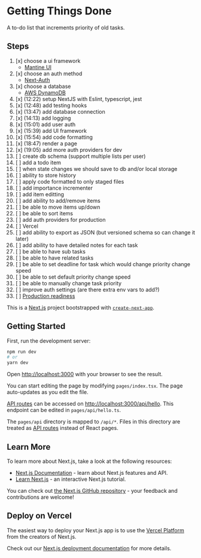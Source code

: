 # Getting Things Done

A to-do list that increments priority of old tasks.

## Steps

1. [x] choose a ui framework
    - [Mantine UI](https://mantine.dev/)
2. [x] choose an auth method
    - [Next-Auth](https://github.com/nextauthjs/next-auth-example)
3. [x] choose a database
    - [AWS DynamoDB](https://aws.amazon.com/dynamodb/pricing/)
4. [x] (12:22) setup NextJS with Eslint, typescript, jest
5. [x] (12:48) add testing hooks
6. [x] (13:47) add database connection
7. [x] (14:13) add logging
8. [x] (15:01) add user auth
9. [x] (15:39) add UI framework
10. [x] (15:54) add code formatting
11. [x] (18:47) render a page
12. [x] (19:05) add more auth providers for dev
13. [ ] create db schema (support multiple lists per user)
14. [ ] add a todo item
15. [ ] when state changes we should save to db and/or local storage
16. [ ] ability to store history
17. [ ] apply code formatted to only staged files
18. [ ] add importance incrementer
19. [ ] add item editting
20. [ ] add ability to add/remove items
21. [ ] be able to move items up/down
22. [ ] be able to sort items
23. [ ] add auth providers for production
24. [ ] Vercel
25. [ ] add ability to export as JSON (but versioned schema so can change it later)
26. [ ] add ability to have detailed notes for each task
27. [ ] be able to have sub tasks
28. [ ] be able to have related tasks
29. [ ] be able to set deadline for task which would change priority change speed
30. [ ] be able to set default priority change speed
31. [ ] be able to manually change task priority
32. [ ] improve auth settings (are there extra env vars to add?)
33. [ ] [Production readiness](https://nextjs.org/docs/going-to-production)

This is a [Next.js](https://nextjs.org/) project bootstrapped with [`create-next-app`](https://github.com/vercel/next.js/tree/canary/packages/create-next-app).

## Getting Started

First, run the development server:

```bash
npm run dev
# or
yarn dev
```

Open [http://localhost:3000](http://localhost:3000) with your browser to see the result.

You can start editing the page by modifying `pages/index.tsx`. The page auto-updates as you edit the file.

[API routes](https://nextjs.org/docs/api-routes/introduction) can be accessed on [http://localhost:3000/api/hello](http://localhost:3000/api/hello). This endpoint can be edited in `pages/api/hello.ts`.

The `pages/api` directory is mapped to `/api/*`. Files in this directory are treated as [API routes](https://nextjs.org/docs/api-routes/introduction) instead of React pages.

## Learn More

To learn more about Next.js, take a look at the following resources:

-   [Next.js Documentation](https://nextjs.org/docs) - learn about Next.js features and API.
-   [Learn Next.js](https://nextjs.org/learn) - an interactive Next.js tutorial.

You can check out [the Next.js GitHub repository](https://github.com/vercel/next.js/) - your feedback and contributions are welcome!

## Deploy on Vercel

The easiest way to deploy your Next.js app is to use the [Vercel Platform](https://vercel.com/new?utm_medium=default-template&filter=next.js&utm_source=create-next-app&utm_campaign=create-next-app-readme) from the creators of Next.js.

Check out our [Next.js deployment documentation](https://nextjs.org/docs/deployment) for more details.
